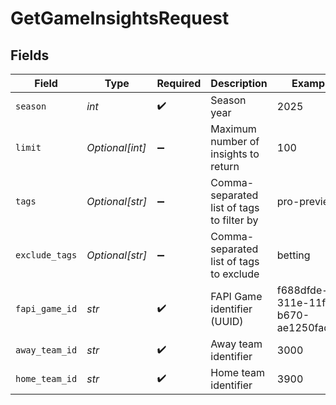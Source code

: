 # GetGameInsightsRequest


## Fields

| Field                                     | Type                                      | Required                                  | Description                               | Example                                   |
| ----------------------------------------- | ----------------------------------------- | ----------------------------------------- | ----------------------------------------- | ----------------------------------------- |
| `season`                                  | *int*                                     | :heavy_check_mark:                        | Season year                               | 2025                                      |
| `limit`                                   | *Optional[int]*                           | :heavy_minus_sign:                        | Maximum number of insights to return      | 100                                       |
| `tags`                                    | *Optional[str]*                           | :heavy_minus_sign:                        | Comma-separated list of tags to filter by | pro-preview                               |
| `exclude_tags`                            | *Optional[str]*                           | :heavy_minus_sign:                        | Comma-separated list of tags to exclude   | betting                                   |
| `fapi_game_id`                            | *str*                                     | :heavy_check_mark:                        | FAPI Game identifier (UUID)               | f688dfde-311e-11f0-b670-ae1250fadad1      |
| `away_team_id`                            | *str*                                     | :heavy_check_mark:                        | Away team identifier                      | 3000                                      |
| `home_team_id`                            | *str*                                     | :heavy_check_mark:                        | Home team identifier                      | 3900                                      |